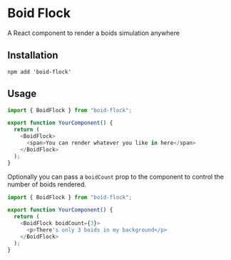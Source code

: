 # Boid Flock

A React component to render a boids simulation anywhere

## Installation

```shell
npm add 'boid-flock'
```

## Usage

```ts
import { BoidFlock } from "boid-flock";

export function YourComponent() {
  return (
    <BoidFlock>
      <span>You can render whatever you like in here</span>
    </BoidFlock>
  );
}
```

Optionally you can pass a `boidCount` prop to the component to control the number of boids rendered.

```ts
import { BoidFlock } from "boid-flock";

export function YourComponent() {
  return (
    <BoidFlock boidCount={3}>
      <p>There's only 3 boids in my background</p>
    </BoidFlock>
  );
}
```
